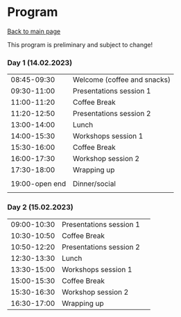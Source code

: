 # Program
[Back to main page](index.md)

This program is preliminary and subject to change!

### Day 1 (14.02.2023)

|                |                             |
|----------------|-----------------------------|
| 08:45-09:30    | Welcome (coffee and snacks) |
| 09:30-11:00    | Presentations session 1     |
| 11:00-11:20    | Coffee Break                |
| 11:20-12:50    | Presentations session 2     |
| 13:00-14:00    | Lunch                       |
| 14:00-15:30    | Workshops session 1         |
| 15:30-16:00    | Coffee Break                |
| 16:00-17:30    | Workshop session 2          |
| 17:30-18:00    | Wrapping up                 |
|                |                             |
| 19:00-open end | Dinner/social               |
|                |                             |

### Day 2 (15.02.2023)

|             |                         |   |
|-------------|-------------------------|---|
| 09:00-10:30 | Presentations session 1 |   |
| 10:30-10:50 | Coffee Break            |   |
| 10:50-12:20 | Presentations session 2 |   |
| 12:30-13:30 | Lunch                   |   |
| 13:30-15:00 | Workshops session 1     |   |
| 15:00-15:30 | Coffee Break            |   |
| 15:30-16:30 | Workshop session 2      |   |
| 16:30-17:00 | Wrapping up             |   |
